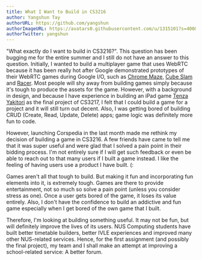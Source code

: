 ```yaml
---
title: What I Want to Build in CS3216
author: Yangshun Tay
authorURL: https://github.com/yangshun
authorImageURL: https://avatars0.githubusercontent.com/u/1315101?s=400&v=4
authorTwitter: yangshun
---
```


"What exactly do I want to build in CS3216?". This question has been bugging me for the entire summer and I still do not have an answer to this question. Initially, I wanted to build a multiplayer game that uses WebRTC because it has been really hot after Google demonstrated prototypes of their WebRTC games during Google I/O, such as [Chrome Maze](http://chrome.com/maze/), [Cube Slam](https://www.cubeslam.com/) and [Racer](http://www.chrome.com/racer). <!--truncate-->Most people will shy away from building games simply because it's tough to produce the assets for the game. However, with a background in design, and because I have experience in building an iPad game [Tenza Yakitori](http://www.youtube.com/watch?v=wI-4l_FhHsk) as the final project of CS3217, I felt that I could build a game for a project and it will still turn out decent. Also, I was getting bored of building CRUD (Create, Read, Update, Delete) apps; game logic was definitely more fun to code.

However, launching Corspedia in the last month made me rethink my decision of building a game in CS3216. A few friends have came to tell me that it was super useful and were glad that I solved a pain point in their bidding process. I'm not entirely sure if I will get such feedback or even be able to reach out to that many users if I built a game instead. I like the feeling of having users use a product I have built. (:

Games aren't all that tough to build. But making it fun and incorporating fun elements into it, is extremely tough. Games are there to provide entertainment, not so much so solve a pain point (unless you consider stress as one). Once a user gets bored of the game, it loses its value entirely. Also, I don't have the confidence to build an addictive and fun game especially when I get bored of the own game that I built.

Therefore, I'm looking at building something useful. It may not be fun, but will definitely improve the lives of its users. NUS Computing students have built better timetable builders, better IVLE experiences and improved many other NUS-related services. Hence, for the first assignment (and possibly the final project), my team and I shall make an attempt at improving a school-related service: A better forum.
